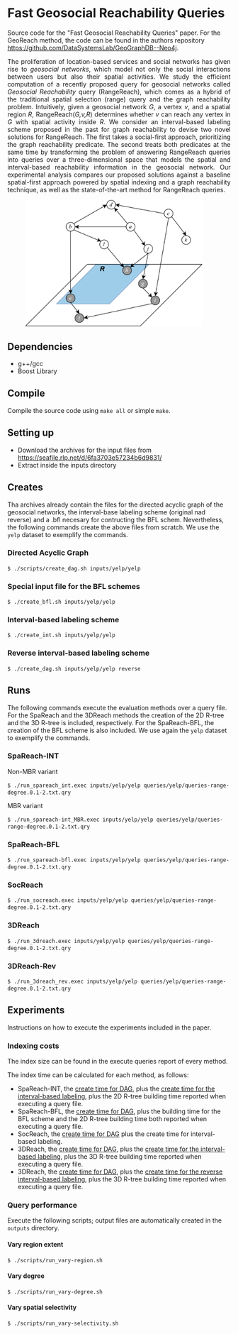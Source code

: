 # Fast Geosocial Reachability Queries

Source code for the "Fast Geosocial Reachability Queries" paper. For the GeoReach method, the code can be found in the authors repository https://github.com/DataSystemsLab/GeoGraphDB--Neo4j.

<p align="justify">
The proliferation of location-based services and social networks has given rise to <em>geosocial networks</em>, which model not only the social interactions between users but also their spatial activities. We study the efficient computation of a recently proposed query for geosocial networks called <em>Geosocial Reachability</em> query (RangeReach), which comes as a hybrid of the traditional spatial selection (range) query and the graph reachability problem. Intuitively, given a geosocial network <em>G</em>, a vertex <em>v</em>, and a spatial region <em>R</em>, RangeReach(<em>G,v,R</em>) determines whether <em>v</em> can reach any vertex in <em>G</em> with spatial activity inside <em>R</em>. We consider an interval-based labeling scheme proposed in the past for graph reachability to devise two novel solutions for RangeReach. The first takes a social-first approach, prioritizing the graph reachability predicate.  The second treats both predicates at the same time by transforming the problem of answering RangeReach queries into queries over a three-dimensional space that models the spatial and interval-based reachability information in the geosocial network. Our experimental analysis compares our proposed solutions against a baseline spatial-first approach powered by spatial indexing and a graph reachability technique, as well as the state-of-the-art method for RangeReach queries.</p>
<figure>
  <img src="/figures/running+query3.png" width="400" alt="RangeReach example" />
</figure>

## Dependencies
- g++/gcc
- Boost Library 

## Compile
Compile the source code using ```make all``` or simple ```make```. 

## Setting up
- Download the archives for the input files from https://seafile.rlp.net/d/6fa3703e57234b6d9831/
- Extract inside the inputs directory


## Creates
Tha archives already contain the files for the directed acyclic graph of the geosocial networks, the interval-base labeling scheme (original nad reverse) and a .bfl necesary for contructing the BFL schem. Nevertheless, the following commands create the above files from scratch. We use the ```yelp``` dataset to exemplify the commands.

### Directed Acyclic Graph
```
$ ./scripts/create_dag.sh inputs/yelp/yelp
```

### Special input file for the BFL schemes
```
$ ./create_bfl.sh inputs/yelp/yelp
```

### Interval-based labeling scheme
```
$ ./create_int.sh inputs/yelp/yelp
```

### Reverse interval-based labeling scheme 
```
$ ./create_dag.sh inputs/yelp/yelp reverse
```


## Runs
The following commands execute the evaluation methods over a query file. For the SpaReach and the 3DReach methods the creation of the 2D R-tree and the 3D R-tree is included, respectively. For the SpaReach-BFL, the creation of the BFL scheme is also included. We use again the ```yelp``` dataset to exemplify the commands.

### SpaReach-INT
Non-MBR variant
```
$ ./run_spareach_int.exec inputs/yelp/yelp queries/yelp/queries-range-degree.0.1-2.txt.qry
```

MBR variant
```
$ ./run_spareach-int_MBR.exec inputs/yelp/yelp queries/yelp/queries-range-degree.0.1-2.txt.qry
```

### SpaReach-BFL
```
$ ./run_spareach-bfl.exec inputs/yelp/yelp queries/yelp/queries-range-degree.0.1-2.txt.qry
```

### SocReach
```
$ ./run_socreach.exec inputs/yelp/yelp queries/yelp/queries-range-degree.0.1-2.txt.qry
```

### 3DReach
```
$ ./run_3dreach.exec inputs/yelp/yelp queries/yelp/queries-range-degree.0.1-2.txt.qry
```

### 3DReach-Rev
```
$ ./run_3dreach_rev.exec inputs/yelp/yelp queries/yelp/queries-range-degree.0.1-2.txt.qry
```



## Experiments
Instructions on how to execute the experiments included in the paper.

### Indexing costs
The index size can be found in the execute queries report of every method.

The index time can be calculated for each method, as follows:
- SpaReach-INT, the [create time for DAG](#directed-acyclic-graph), plus the [create time for the interval-based labeling](#interval-based-labeling-scheme), plus the 2D R-tree building time reported when executing a query file.  
- SpaReach-BFL, the [create time for DAG](#directed-acyclic-graph), plus the building time for the BFL scheme and the 2D R-tree building time both reported when executing a query file.
- SocReach, the [create time for DAG](#directed-acyclic-graph) plus the create time for interval-based labeling.  
- 3DReach, the [create time for DAG](#directed-acyclic-graph), plus the [create time for the interval-based labeling](#interval-based-labeling-scheme), plus the 3D R-tree building time reported when executing a query file.  
- 3DReach, the [create time for DAG](#directed-acyclic-graph), plus the [create time for the reverse interval-based labeling](#reverse-interval-based-labeling-scheme), plus the 3D R-tree building time reported when executing a query file.  
  

### Query performance
Execute the following scripts; output files are automatically created in the ```outputs``` directory.

#### Vary region extent
```
$ ./scripts/run_vary-region.sh
```

#### Vary degree 
```
$ ./scripts/run_vary-degree.sh
```

#### Vary spatial selectivity  
```
$ ./scripts/run_vary-selectivity.sh
```
